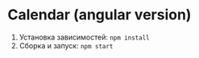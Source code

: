 # Calendar (angular version)

1. Установка зависимостей: `npm install`
2. Сборка и запуск: `npm start`
